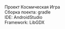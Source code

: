 <p>Проект Космическая Игра <br>
Сборка поекта: gradle <br>
IDE: AndroidStudio <br>
Framework: LibGDX
</p>
